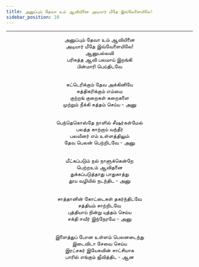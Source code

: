 ```yaml
---
title: அனுப்பும் தேவா உம் ஆவியினை அடியார் மீதே இவ்வேளையிலே!
sidebar_position: 10
---
```


---
<center>
அனுப்பும் தேவா உம் ஆவியினை<br/>
அடியார் மீதே இவ்வேளையிலே!<br/>
ஆனுபல்லவி<br/>
பரிசுத்த ஆவி பலமாய் இறங்கி<br/>
பின்மாரி பெய்திடவே<br/><br/>

சுட்டெரிக்கும் தேவ அக்கினியே<br/>
சுத்திகரிக்கும் எம்மை<br/>
குற்றங் குறைகள் கறைகளை<br/>
முற்றும் நீக்கி சுத்தம் செய்ய                - அனு<br/><br/>

பெந்தெகொஸ்தே நாளில் சீஷர்கள்மேல்<br/>
பலத்த காற்றாய் வந்தீர்<br/>
பலவீனர் எம் உள்ளத்திலும்<br/>
தேவ பெலன் பெற்றிடவே                - அனு<br/><br/>

மீட்கப்படும் நல் நாளுக்கென்றே<br/>
பெற்றஉம் ஆவிதனை<br/>
துக்கப்படுத்தாது பாதுகாத்து<br/>
தூய வழியில் நடந்திட                 - அனு<br/><br/>

சாத்தானின் கோட்டைகள் தகர்ந்திடவே<br/>
சத்தியம் சாற்றிடவே<br/>
புத்தியாய் நின்று யுத்தம் செய்ய<br/>
சக்தி ஈவீர் இந்நேரமே                - அனு<br/><br/>

இளைத்துப் போன உள்ளம் பெலனடைந்து<br/>
இடைவிடா சேவை செய்ய<br/>
இரட்சகர் இயேசுவின் சாட்சியாக<br/>
பாரில் எங்கும் ஜீவித்திட                - ஆன
</center>